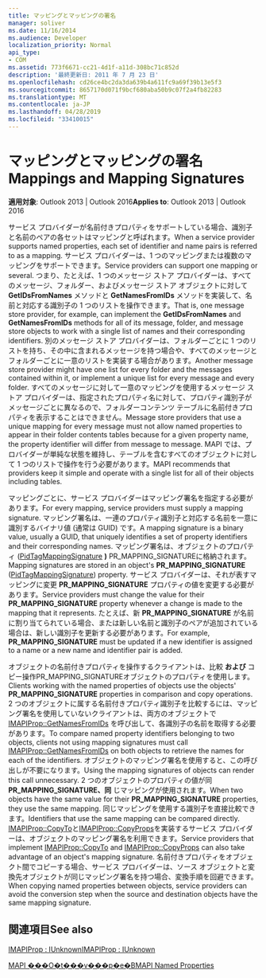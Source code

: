 ```yaml
---
title: マッピングとマッピングの署名
manager: soliver
ms.date: 11/16/2014
ms.audience: Developer
localization_priority: Normal
api_type:
- COM
ms.assetid: 773f6671-cc21-4d1f-a11d-308bc71c852d
description: '最終更新日: 2011 年 7 月 23 日'
ms.openlocfilehash: cd26ce4bc2da3da639b4a611fc9a69f39b13e5f3
ms.sourcegitcommit: 8657170d071f9bcf680aba50b9c07f2a4fb82283
ms.translationtype: MT
ms.contentlocale: ja-JP
ms.lasthandoff: 04/28/2019
ms.locfileid: "33410015"
---
```

# <a name="mappings-and-mapping-signatures"></a><span data-ttu-id="cc906-103">マッピングとマッピングの署名</span><span class="sxs-lookup"><span data-stu-id="cc906-103">Mappings and Mapping Signatures</span></span>

  
  
<span data-ttu-id="cc906-104">**適用対象**: Outlook 2013 | Outlook 2016</span><span class="sxs-lookup"><span data-stu-id="cc906-104">**Applies to**: Outlook 2013 | Outlook 2016</span></span> 
  
<span data-ttu-id="cc906-105">サービス プロバイダーが名前付きプロパティをサポートしている場合、識別子と名前のペアの各セットはマッピングと呼ばれます。</span><span class="sxs-lookup"><span data-stu-id="cc906-105">When a service provider supports named properties, each set of identifier and name pairs is referred to as a mapping.</span></span> <span data-ttu-id="cc906-106">サービス プロバイダーは、1 つのマッピングまたは複数のマッピングをサポートできます。</span><span class="sxs-lookup"><span data-stu-id="cc906-106">Service providers can support one mapping or several.</span></span> <span data-ttu-id="cc906-107">つまり、たとえば、1 つのメッセージ ストア プロバイダーは、すべてのメッセージ、フォルダー、およびメッセージ ストア オブジェクトに対して **GetIDsFromNames** メソッドと **GetNamesFromIDs** メソッドを実装して、名前と対応する識別子の 1 つのリストを操作できます。</span><span class="sxs-lookup"><span data-stu-id="cc906-107">That is, one message store provider, for example, can implement the **GetIDsFromNames** and **GetNamesFromIDs** methods for all of its message, folder, and message store objects to work with a single list of names and their corresponding identifiers.</span></span> <span data-ttu-id="cc906-108">別のメッセージ ストア プロバイダーは、フォルダーごとに 1 つのリストを持ち、その中に含まれるメッセージを持つ場合や、すべてのメッセージとフォルダーごとに一意のリストを実装する場合があります。</span><span class="sxs-lookup"><span data-stu-id="cc906-108">Another message store provider might have one list for every folder and the messages contained within it, or implement a unique list for every message and every folder.</span></span> <span data-ttu-id="cc906-109">すべてのメッセージに対して一意のマッピングを使用するメッセージ ストア プロバイダーは、指定されたプロパティ名に対して、プロパティ識別子がメッセージごとに異なるので、フォルダーコンテンツ テーブルに名前付きプロパティを表示することはできません。</span><span class="sxs-lookup"><span data-stu-id="cc906-109">Message store providers that use a unique mapping for every message must not allow named properties to appear in their folder contents tables because for a given property name, the property identifier will differ from message to message.</span></span> <span data-ttu-id="cc906-110">MAPI では、プロバイダーが単純な状態を維持し、テーブルを含むすべてのオブジェクトに対して 1 つのリストで操作を行う必要があります。</span><span class="sxs-lookup"><span data-stu-id="cc906-110">MAPI recommends that providers keep it simple and operate with a single list for all of their objects including tables.</span></span> 
  
<span data-ttu-id="cc906-111">マッピングごとに、サービス プロバイダーはマッピング署名を指定する必要があります。</span><span class="sxs-lookup"><span data-stu-id="cc906-111">For every mapping, service providers must supply a mapping signature.</span></span> <span data-ttu-id="cc906-112">マッピング署名は、一連のプロパティ識別子と対応する名前を一意に識別するバイナリ値 (通常は GUID) です。</span><span class="sxs-lookup"><span data-stu-id="cc906-112">A mapping signature is a binary value, usually a GUID, that uniquely identifies a set of property identifiers and their corresponding names.</span></span> <span data-ttu-id="cc906-113">マッピング署名は、オブジェクトのプロパティ ([PidTagMappingSignature](pidtagmappingsignature-canonical-property.md) **)** PR_MAPPING_SIGNATUREに格納されます。</span><span class="sxs-lookup"><span data-stu-id="cc906-113">Mapping signatures are stored in an object's **PR_MAPPING_SIGNATURE** ([PidTagMappingSignature](pidtagmappingsignature-canonical-property.md)) property.</span></span> <span data-ttu-id="cc906-114">サービス プロバイダーは、それが表すマッピングに変更 **PR_MAPPING_SIGNATURE** プロパティの値を変更する必要があります。</span><span class="sxs-lookup"><span data-stu-id="cc906-114">Service providers must change the value for their **PR_MAPPING_SIGNATURE** property whenever a change is made to the mapping that it represents.</span></span> <span data-ttu-id="cc906-115">たとえば、新 **PR_MAPPING_SIGNATURE** が名前に割り当てられている場合、または新しい名前と識別子のペアが追加されている場合は、新しい識別子を更新する必要があります。</span><span class="sxs-lookup"><span data-stu-id="cc906-115">For example, **PR_MAPPING_SIGNATURE** must be updated if a new identifier is assigned to a name or a new name and identifier pair is added.</span></span> 
  
<span data-ttu-id="cc906-116">オブジェクトの名前付きプロパティを操作するクライアントは、比較 **および** コピー操作PR_MAPPING_SIGNATUREオブジェクトのプロパティを使用します。</span><span class="sxs-lookup"><span data-stu-id="cc906-116">Clients working with the named properties of objects use the objects' **PR_MAPPING_SIGNATURE** properties in comparison and copy operations.</span></span> <span data-ttu-id="cc906-117">2 つのオブジェクトに属する名前付きプロパティ識別子を比較するには、マッピング署名を使用していないクライアントは、両方のオブジェクトで [IMAPIProp::GetNamesFromIDs](imapiprop-getnamesfromids.md) を呼び出して、各識別子の名前を取得する必要があります。</span><span class="sxs-lookup"><span data-stu-id="cc906-117">To compare named property identifiers belonging to two objects, clients not using mapping signatures must call [IMAPIProp::GetNamesFromIDs](imapiprop-getnamesfromids.md) on both objects to retrieve the names for each of the identifiers.</span></span> <span data-ttu-id="cc906-118">オブジェクトのマッピング署名を使用すると、この呼び出しが不要になります。</span><span class="sxs-lookup"><span data-stu-id="cc906-118">Using the mapping signatures of objects can render this call unnecessary.</span></span> <span data-ttu-id="cc906-119">2 つのオブジェクトのプロパティの値が同 **PR_MAPPING_SIGNATURE、同** じマッピングが使用されます。</span><span class="sxs-lookup"><span data-stu-id="cc906-119">When two objects have the same value for their **PR_MAPPING_SIGNATURE** properties, they use the same mapping.</span></span> <span data-ttu-id="cc906-120">同じマッピングを使用する識別子を直接比較できます。</span><span class="sxs-lookup"><span data-stu-id="cc906-120">Identifiers that use the same mapping can be compared directly.</span></span> <span data-ttu-id="cc906-121">[IMAPIProp::CopyTo](imapiprop-copyto.md)と[IMAPIProp::CopyProps](imapiprop-copyprops.md)を実装するサービス プロバイダーは、オブジェクトのマッピング署名を利用できます。</span><span class="sxs-lookup"><span data-stu-id="cc906-121">Service providers that implement [IMAPIProp::CopyTo](imapiprop-copyto.md) and [IMAPIProp::CopyProps](imapiprop-copyprops.md) can also take advantage of an object's mapping signature.</span></span> <span data-ttu-id="cc906-122">名前付きプロパティをオブジェクト間でコピーする場合、サービス プロバイダーは、ソース オブジェクトと変換先オブジェクトが同じマッピング署名を持つ場合、変換手順を回避できます。</span><span class="sxs-lookup"><span data-stu-id="cc906-122">When copying named properties between objects, service providers can avoid the conversion step when the source and destination objects have the same mapping signature.</span></span> 
  
## <a name="see-also"></a><span data-ttu-id="cc906-123">関連項目</span><span class="sxs-lookup"><span data-stu-id="cc906-123">See also</span></span>



[<span data-ttu-id="cc906-124">IMAPIProp : IUnknown</span><span class="sxs-lookup"><span data-stu-id="cc906-124">IMAPIProp : IUnknown</span></span>](imapipropiunknown.md)


[<span data-ttu-id="cc906-125">MAPI ���O�t���v���p�e�B</span><span class="sxs-lookup"><span data-stu-id="cc906-125">MAPI Named Properties</span></span>](mapi-named-properties.md)

